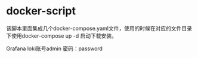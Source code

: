 # docker-script
该脚本里面集成几个docker-compose.yaml文件，使用的时候在对应的文件目录下使用docker-compose up -d 启动下载安装。

Grafana loki账号admin 密码：password
